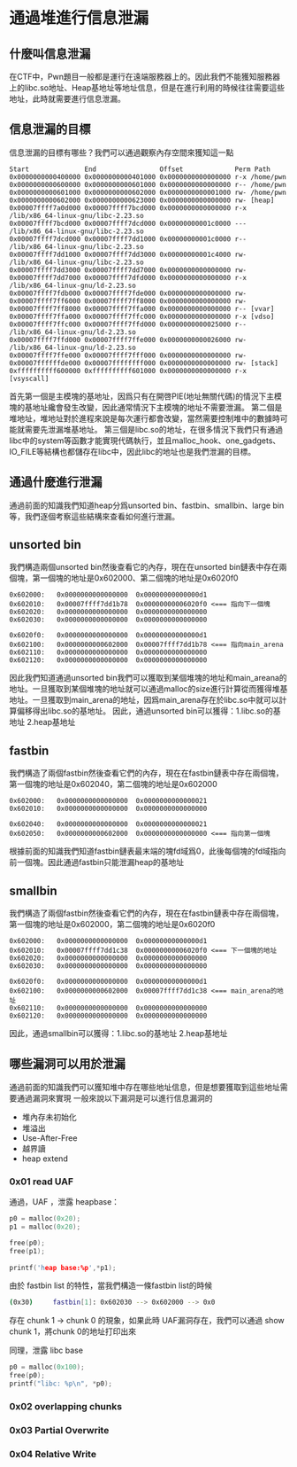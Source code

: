 # 通過堆進行信息泄漏

## 什麼叫信息泄漏
在CTF中，Pwn題目一般都是運行在遠端服務器上的。因此我們不能獲知服務器上的libc.so地址、Heap基地址等地址信息，但是在進行利用的時候往往需要這些地址，此時就需要進行信息泄漏。

## 信息泄漏的目標
信息泄漏的目標有哪些？我們可以通過觀察內存空間來獲知這一點

```
Start              End                Offset             Perm Path
0x0000000000400000 0x0000000000401000 0x0000000000000000 r-x /home/pwn
0x0000000000600000 0x0000000000601000 0x0000000000000000 r-- /home/pwn
0x0000000000601000 0x0000000000602000 0x0000000000001000 rw- /home/pwn
0x0000000000602000 0x0000000000623000 0x0000000000000000 rw- [heap]
0x00007ffff7a0d000 0x00007ffff7bcd000 0x0000000000000000 r-x /lib/x86_64-linux-gnu/libc-2.23.so
0x00007ffff7bcd000 0x00007ffff7dcd000 0x00000000001c0000 --- /lib/x86_64-linux-gnu/libc-2.23.so
0x00007ffff7dcd000 0x00007ffff7dd1000 0x00000000001c0000 r-- /lib/x86_64-linux-gnu/libc-2.23.so
0x00007ffff7dd1000 0x00007ffff7dd3000 0x00000000001c4000 rw- /lib/x86_64-linux-gnu/libc-2.23.so
0x00007ffff7dd3000 0x00007ffff7dd7000 0x0000000000000000 rw- 
0x00007ffff7dd7000 0x00007ffff7dfd000 0x0000000000000000 r-x /lib/x86_64-linux-gnu/ld-2.23.so
0x00007ffff7fdb000 0x00007ffff7fde000 0x0000000000000000 rw- 
0x00007ffff7ff6000 0x00007ffff7ff8000 0x0000000000000000 rw- 
0x00007ffff7ff8000 0x00007ffff7ffa000 0x0000000000000000 r-- [vvar]
0x00007ffff7ffa000 0x00007ffff7ffc000 0x0000000000000000 r-x [vdso]
0x00007ffff7ffc000 0x00007ffff7ffd000 0x0000000000025000 r-- /lib/x86_64-linux-gnu/ld-2.23.so
0x00007ffff7ffd000 0x00007ffff7ffe000 0x0000000000026000 rw- /lib/x86_64-linux-gnu/ld-2.23.so
0x00007ffff7ffe000 0x00007ffff7fff000 0x0000000000000000 rw- 
0x00007ffffffde000 0x00007ffffffff000 0x0000000000000000 rw- [stack]
0xffffffffff600000 0xffffffffff601000 0x0000000000000000 r-x [vsyscall]
```
首先第一個是主模塊的基地址，因爲只有在開啓PIE(地址無關代碼)的情況下主模塊的基地址纔會發生改變，因此通常情況下主模塊的地址不需要泄漏。
第二個是堆地址，堆地址對於進程來說是每次運行都會改變，當然需要控制堆中的數據時可能就需要先泄漏堆基地址。
第三個是libc.so的地址，在很多情況下我們只有通過libc中的system等函數才能實現代碼執行，並且malloc_hook、one_gadgets、IO_FILE等結構也都儲存在libc中，因此libc的地址也是我們泄漏的目標。

## 通過什麼進行泄漏
通過前面的知識我們知道heap分爲unsorted bin、fastbin、smallbin、large bin等，我們逐個考察這些結構來查看如何進行泄漏。

## unsorted bin
我們構造兩個unsorted bin然後查看它的內存，現在在unsorted bin鏈表中存在兩個塊，第一個塊的地址是0x602000、第二個塊的地址是0x6020f0

```
0x602000:	0x0000000000000000	0x00000000000000d1
0x602010:	0x00007ffff7dd1b78	0x00000000006020f0 <=== 指向下一個塊
0x602020:	0x0000000000000000	0x0000000000000000
0x602030:	0x0000000000000000	0x0000000000000000
```

```
0x6020f0:	0x0000000000000000	0x00000000000000d1
0x602100:	0x0000000000602000	0x00007ffff7dd1b78 <=== 指向main_arena
0x602110:	0x0000000000000000	0x0000000000000000
0x602120:	0x0000000000000000	0x0000000000000000
```
因此我們知道通過unsorted bin我們可以獲取到某個堆塊的地址和main_areana的地址。一旦獲取到某個堆塊的地址就可以通過malloc的size進行計算從而獲得堆基地址。一旦獲取到main_arena的地址，因爲main_arena存在於libc.so中就可以計算偏移得出libc.so的基地址。
因此，通過unsorted bin可以獲得：1.libc.so的基地址 2.heap基地址

## fastbin
我們構造了兩個fastbin然後查看它們的內存，現在在fastbin鏈表中存在兩個塊，第一個塊的地址是0x602040，第二個塊的地址是0x602000

```
0x602000:	0x0000000000000000	0x0000000000000021
0x602010:	0x0000000000000000	0x0000000000000000
```

```
0x602040:	0x0000000000000000	0x0000000000000021
0x602050:	0x0000000000602000 	0x0000000000000000 <=== 指向第一個塊
```
根據前面的知識我們知道fastbin鏈表最末端的塊fd域爲0，此後每個塊的fd域指向前一個塊。因此通過fastbin只能泄漏heap的基地址

## smallbin
我們構造了兩個fastbin然後查看它們的內存，現在在fastbin鏈表中存在兩個塊，第一個塊的地址是0x602000，第二個塊的地址是0x6020f0
```
0x602000:	0x0000000000000000	0x00000000000000d1
0x602010:	0x00007ffff7dd1c38	0x00000000006020f0 <=== 下一個塊的地址
0x602020:	0x0000000000000000	0x0000000000000000
0x602030:	0x0000000000000000	0x0000000000000000
```

```
0x6020f0:	0x0000000000000000	0x00000000000000d1
0x602100:	0x0000000000602000	0x00007ffff7dd1c38 <=== main_arena的地址
0x602110:	0x0000000000000000	0x0000000000000000
0x602120:	0x0000000000000000	0x0000000000000000
```
因此，通過smallbin可以獲得：1.libc.so的基地址 2.heap基地址

## 哪些漏洞可以用於泄漏
通過前面的知識我們可以獲知堆中存在哪些地址信息，但是想要獲取到這些地址需要通過漏洞來實現
一般來說以下漏洞是可以進行信息漏洞的

* 堆內存未初始化
* 堆溢出
* Use-After-Free
* 越界讀
* heap extend 

###  0x01 read UAF

通過，UAF ，泄露 heapbase：

```c
p0 = malloc(0x20);
p1 = malloc(0x20);

free(p0);
free(p1);
    
printf('heap base:%p',*p1);
```

 由於 fastbin list 的特性，當我們構造一條fastbin list的時候

```bash
(0x30)     fastbin[1]: 0x602030 --> 0x602000 --> 0x0
```

存在 chunk 1 -> chunk 0 的現象，如果此時 UAF漏洞存在，我們可以通過 show chunk 1，將chunk 0的地址打印出來



同理，泄露 libc base

```c
p0 = malloc(0x100);
free(p0);
printf("libc: %p\n", *p0);

```



### 0x02  overlapping chunks





### 0x03 Partial Overwrite



### 0x04 Relative Write